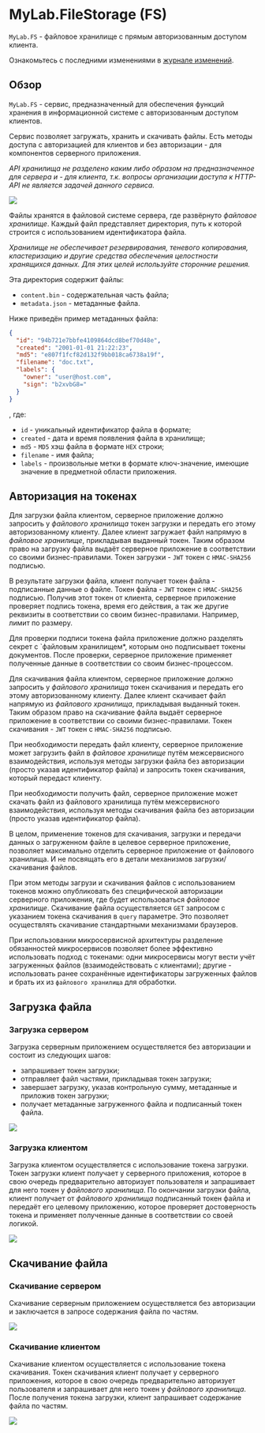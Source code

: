 # MyLab.FileStorage (FS)

`MyLab.FS` - файловое хранилище с прямым авторизованным доступом клиента.

Ознакомьтесь с последними изменениями в [журнале изменений](/CHANGELOG.md).

## Обзор 

`MyLab.FS` - сервис, предназначенный для обеспечения функций хранения в информационной системе с авторизованным доступом клиентов.

Сервис позволяет загружать, хранить и скачивать файлы. Есть методы доступа с авторизацией для клиентов и без авторизации - для компонентов серверного приложения. 

*API хранилища не разделено каким либо образом на предназначенное для сервера и - для клиента, т.к. вопросы организации доступа к HTTP-API не является задачей данного сервиса.* 

![](./doc/diagramms/mylab-fs-inner.png)

Файлы хранятся в файловой системе сервера, где развёрнуто *файловое хранилище*. Каждый файл представляет директория, путь к которой строится с использованием идентификатора файла. 

*Хранилище не обеспечивает резервирования, теневого копирования, кластеризацию и другие средства обеспечения целостности хранящихся данных. Для этих целей используйте сторонние решения.*

Эта директория содержит файлы:

* `content.bin` - содержательная часть файла;
* `metadata.json` - метаданные файла.

Ниже приведён пример метаданных файла:

```json
{
  "id": "94b721e7bbfe4109864dcd8bef70d48e",
  "created": "2001-01-01 21:22:23",
  "md5": "e807f1fcf82d132f9bb018ca6738a19f",
  "filename": "doc.txt",
  "labels": {
    "owner": "user@host.com",
    "sign": "b2xvbG8="
  }
}
```

, где:

* `id` - уникальный идентификатор файла в формате;
* `created` - дата и время появления файла в хранилище;
* `md5` - `MD5` хэш файла в формате `HEX` строки;
* `filename` - имя файла;
* `labels` - произвольные метки в формате ключ-значение, имеющие значение в предметной области приложения.

## Авторизация на токенах

Для загрузки файла клиентом, серверное приложение должно запросить у *файлового хранилища* токен загрузки и передать его этому авторизованному клиенту. Далее клиент загружает файл напрямую в *файловое хранилище*, прикладывая выданный токен. Таким образом право на загрузку файла выдаёт серверное приложение в соответствии со своими бизнес-правилами. Токен загрузки - `JWT` токен с `HMAC-SHA256` подписью.

В результате загрузки файла, клиент получает токен файла - подписанные данные о файле. Токен файла - `JWT` токен с `HMAC-SHA256` подписью. Получив этот токен от клиента, серверное приложение проверяет подпись токена, время его действия, а так же другие реквизиты в соответствии со своим бизнес-правилами. Например, лимит по размеру. 

Для проверки подписи токена файла приложение должно разделять секрет с `файловым хранилищем*, которым оно подписывает токены документов. После проверки, серверное приложение применяет полученные данные в соответствии со своим бизнес-процессом.

Для скачивания файла клиентом, серверное приложение должно запросить у *файлового хранилища* токен скачивания и передать его этому авторизованному клиенту. Далее клиент скачивает файл напрямую из *файлового хранилища*, прикладывая выданный токен. Таким образом право на скачивание файла выдаёт серверное приложение в соответствии со своими бизнес-правилами. Токен скачивания - `JWT` токен с `HMAC-SHA256` подписью.

При необходимости передать файл клиенту, серверное приложение может загрузить файл в *файловое хранилище* путём межсервисного взаимодействия, используя методы загрузки файла без авторизации (просто указав идентификатор файла) и запросить токен скачивания, который передаст клиенту. 

При необходимости получить файл, серверное приложение может скачать файл из файлового хранилища путём межсервисного взаимодействия, используя методы скачивания файла без авторизации (просто указав идентификатор файла).

В целом, применение токенов для скачивания, загрузки и передачи данных о загруженном файле в целевое серверное приложение, позволяет максимально отделить серверное приложение от файлового хранилища. И не посвящать его в детали механизмов загрузки/скачивания файлов.

При этом методы загрузи и скачивания файлов с использованием токенов можно опубликовать без специфической авторизации серверного приложения, где будет использоваться *файловое хранилище*. Скачивание файла осуществляется `GET` запросом с указанием токена скачивания в `query` параметре. Это позволяет осуществлять скачивание стандартными механизмами браузеров.

При использовании микросервисной архитектуры разделение обязанностей микросервисов позволяет более эффективно использовать подход с токенами: одни микросервисы могут вести учёт загруженных файлов (взаимодействовать с клиентами); другие - использовать ранее сохранённые идентификаторы загруженных файлов и брать их из `файлового хранилища` для обработки. 

## Загрузка файла

### Загрузка сервером

Загрузка серверным приложением осуществляется без авторизации и состоит из следующих шагов:

* запрашивает токен загрузки;
* отправляет файл частями, прикладывая токен загрузки;
* завершает загрузку, указав контрольную сумму, метаданные и приложив токен загрузки;
* получает метаданные загруженного файла и подписанный токен файла.

![](./doc/diagramms/mylab-fs-trusted-uploading.png)

### Загрузка клиентом

Загрузка клиентом осуществляется с использование токена загрузки. Токен загрузки клиент получает у серверного приложения, которое в свою очередь предварительно авторизует пользователя и запрашивает для него токен у *файлового хранилища*. По окончании загрузки файла, клиент получает от *файлового хранилища* подписанный токен файла и передаёт его целевому приложению, которое проверяет достоверность токена и применяет полученные данные в соответствии со своей логикой.

![](./doc/diagramms/mylab-fs-client-uploading.png)

## Скачивание файла

### Скачивание сервером

Скачивание серверным приложением осуществляется без авторизации и заключается в запросе содержания файла по частям.

![](./doc/diagramms/mylab-fs-trusted-download.png)

### Скачивание клиентом

Скачивание клиентом осуществляется с использование токена скачивания. Токен скачивания клиент получает у серверного приложения, которое в свою очередь предварительно авторизует пользователя и запрашивает для него токен у *файлового хранилища*. После получения токена загрузки, клиент запрашивает содержание файла по частям. 

![](./doc/diagramms/mylab-fs-client-downloading.png)

